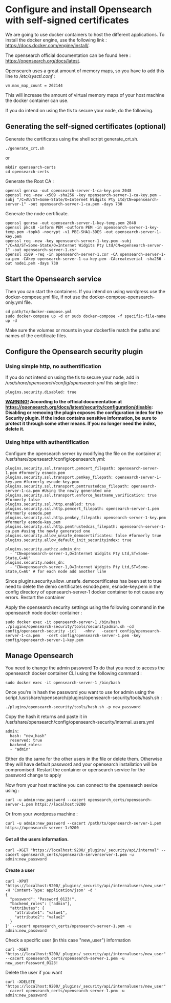 Configure and install Opensearch  with self-signed certificates
=======

We are going to use docker containers to host the different applications.
To install the docker engine, use the following link : https://docs.docker.com/engine/install/.

The opensearch official documentation can be found here : https://opensearch.org/docs/latest.

Opensearch uses a great amount of memory maps, so you have to add this line to <i>/etc/sysctl.conf</i> :

    vm.max_map_count = 262144

This will increase the amount of virtual memory maps of your host machine the docker container can use.

If you do intend on using the tls to secure your node, do the following.

Generating the self-signed certificates (optional)
-----------

Generate the certificates using the shell script generate_crt.sh.

    ./generate_crt.sh

or

    mkdir opensearch-certs
    cd opensearch-certs

Generate the Root CA : 

    openssl genrsa -out opensearch-server-1-ca-key.pem 2048
    openssl req -new -x509 -sha256 -key opensearch-server-1-ca-key.pem -subj "/C=AU/ST=Some-State/O=Internet Widgits Pty Ltd/CN=opensearch-server-1" -out opensearch-server-1-ca.pem -days 730

Generate the node certificate.

    openssl genrsa -out opensearch-server-1-key-temp.pem 2048
    openssl pkcs8 -inform PEM -outform PEM -in opensearch-server-1-key-temp.pem -topk8 -nocrypt -v1 PBE-SHA1-3DES -out opensearch-server-1-key.pem
    openssl req -new -key opensearch-server-1-key.pem -subj "/C=AU/ST=Some-State/O=Internet Widgits Pty Ltd/CN=opensearch-server-1" -out opensearch-server-1.csr
    openssl x509 -req -in opensearch-server-1.csr -CA opensearch-server-1-ca.pem -CAkey opensearch-server-1-ca-key.pem -CAcreateserial -sha256 -out node1.pem -days 730

Start the Opensearch service
-----------

Then you can start the containers. If you intend on using wordpress use the docker-compose.yml file, if not use the docker-compose-opensearch-only.yml file.

    cd path/to/docker-compose.yml
    sudo docker-compose up -d or sudo docker-compose -f specific-file-name up -d

Make sure the volumes or mounts in your dockerfile match the paths and names of the certificate files.

Configure the Opensearch security plugin
-----------

### Using simple http, no authentification

If you do not intend on using the tls to secure your node, add in <i>/usr/share/opensearch/config/opensearch.yml</i> this single line :

    plugins.security.disabled: true

<b><u>WARNING!</u> According to the official documentation at https://opensearch.org/docs/latest/security/configuration/disable: Disabling or removing the plugin exposes the configuration index for the Security plugin. If the index contains sensitive information, be sure to protect it through some other means. If you no longer need the index, delete it.</b>

### Using https with authentification
Configure the opensearch server by modifying the file on the container at /usr/share/opensearch/config/opensearch.yml: 

    plugins.security.ssl.transport.pemcert_filepath: opensearch-server-1.pem #formerly esnode.pem
    plugins.security.ssl.transport.pemkey_filepath: opensearch-server-1-key.pem #formerly esnode-key.pem
    plugins.security.ssl.transport.pemtrustedcas_filepath: opensearch-server-1-ca.pem #Using the newly generated one
    plugins.security.ssl.transport.enforce_hostname_verification: true #formerly false
    plugins.security.ssl.http.enabled: true
    plugins.security.ssl.http.pemcert_filepath: opensearch-server-1.pem #formerly esnode.pem
    plugins.security.ssl.http.pemkey_filepath: opensearch-server-1-key.pem #formerly esnode-key.pem
    plugins.security.ssl.http.pemtrustedcas_filepath: opensearch-server-1-ca.pem #using the newly generated one    
    plugins.security.allow_unsafe_democertificates: false #formerly true
    plugins.security.allow_default_init_securityindex: true 
        
    plugins.security.authcz.admin_dn:
      - "CN=opensearch-server-1,O=Internet Widgits Pty Ltd,ST=Some-State,C=AU"
    plugins.security.nodes_dn:
      - "CN=opensearch-server-1,O=Internet Widgits Pty Ltd,ST=Some-State,C=AU" # for each node add another line

Since plugins.security.allow_unsafe_democertificates has been set to true need to delete the demo certificates esnode.pem, esnode-key.pem in the config directory of opensearch-server-1 docker container to not cause any errors. 
Restart the container

Apply the opensearch security settings using the following command in the opensearch node docker container : 

    sudo docker exec -it opensearch-server-1 /bin/bash
    ./plugins/opensearch-security/tools/securityadmin.sh -cd config/opensearch-security -icl   -nhnv   -cacert config/opensearch-server-1-ca.pem   -cert config/opensearch-server-1.pem -key config/opensearch-server-1-key.pem

Manage Opensearch 
-----------

You need to change the admin password 
To do that you need to access the opensearch docker container CLI using the following command :

    sudo docker exec -it opensearch-server-1 /bin/bash

Once you're in hash the password you want to use for admin using the script /usr/share/opensearch/plugins/opensearch-security/tools/hash.sh :

    ./plugins/opensearch-security/tools/hash.sh -p new_password

Copy the hash it returns and paste it in /usr/share/opensearch/config/opensearch-security/internal_users.yml 

    admin:
      hash: "new_hash"
      reserved: true
      backend_roles:
      - "admin"
 
Either do the same for the other users in the file or delete them. Otherwise they will have default password and your opensearch installation will be compromised.
Restart the container or opensearch service for the password change to apply

Now from your host machine  you can connect to the opensearch sevice using : 

    curl -u admin:new_password --cacert opensearch_certs/opensearch-server-1.pem https://localhost:9200

Or from your wordpress machine :

    curl -u admin:new_password --cacert /path/to/opensearch-server-1.pem https://opensearch-server-1:9200

#### Get all the users information.

    curl -XGET "https://localhost:9200/_plugins/_security/api/internal" --cacert opensearch_certs/opensearch-serverserver-1.pem -u admin:new_password

#### Create a user

    curl -XPUT "https://localhost:9200/_plugins/_security/api/internalusers/new_user" -H 'Content-Type: application/json' -d '
    {                    
      "password": "Password_0123!",
      "backend_roles": ["admin"],
      "attributes": {
        "attribute1": "value1",
        "attribute2": "value2"
      }
    }' --cacert opensearch_certs/opensearch-server-1.pem -u admin:new_password
    
Check a specific user (in this case "new_user") information

    curl -XGET "https://localhost:9200/_plugins/_security/api/internalusers/new_user" --cacert opensearch_certs/opensearch-server-1.pem -u new_user:Password_0123!
    
Delete the user if you want

    curl -XDELETE "https://localhost:9200/_plugins/_security/api/internalusers/new_user" --cacert opensearch_certs/opensearch-server-1.pem -u admin:new_password
